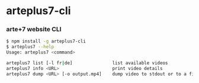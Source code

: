 arteplus7-cli
=============
### arte+7 website CLI

```bash
$ npm install -g arteplus7-cli
$ arteplus7 --help
Usage: arteplus7 <command>

arteplus7 list [-l fr|de]               list available videos
arteplus7 info <URL>                    print video details
arteplus7 dump <URL> [-o output.mp4]    dump video to stdout or to a file

```